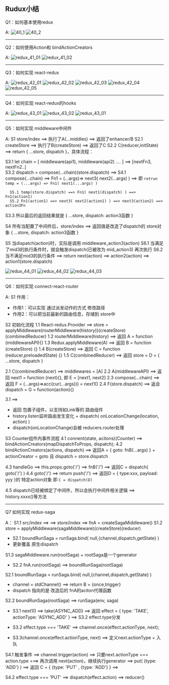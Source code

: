 ## Rudux小结

Q1：如何基本使用redux

A:
![40_1](https://s4.ax1x.com/2022/02/10/HtzQeO.png)
![40_2](https://s4.ax1x.com/2022/02/10/HtzU6P.png)

-----------------------------
Q2：如何使用Action和 bindActionCreators

A:
![redux_41_01](https://s4.ax1x.com/2022/02/14/HcE1zQ.png)
![redux_41_02](https://s4.ax1x.com/2022/02/14/HcEbwt.png)

-----------------------------
Q3：如何实现 react-redux

A:
![redux_42_01](https://s4.ax1x.com/2022/02/14/HcVxN6.jpg)
![redux_42_02](https://s4.ax1x.com/2022/02/14/HcZu8S.jpg)
![redux_42_03](https://s4.ax1x.com/2022/02/14/HcZY5V.jpg)
![redux_42_04](https://s4.ax1x.com/2022/02/14/HcZDbR.jpg)
![redux_42_05](https://s4.ax1x.com/2022/02/14/HcZWxe.jpg)

-----------------------------
Q4：如何实现 react-redux的hooks

A:
![redux_43_01](https://s4.ax1x.com/2022/02/14/HcemZR.png)
![redux_43_02](https://s4.ax1x.com/2022/02/14/HceMi6.png)
![redux_43_01](https://s4.ax1x.com/2022/02/14/HceNdI.png)

-----------------------------
Q5：如何实现 middleware中间件

A:
S1    store/index ==> 执行了A(...middles) ==> 返回了enhancer/B
S2.1  createStore ==> 执行了B(createStore) ==> 返回了C
S2.2 C(reducer,initState) ==>  return { ...store, dispatch }，具体流程：

  S3.1 let chain = [ middleware(api1), middleware(api2) .... ] ==>  [nextFn3, nextFn2..]  
  S3.2 dispatch = compose(...chain)(store.dispatch) ==> 
    S4.1 compose(...chain) ==> Fn1 =  (...args)=> next3( next2(...args) ) ==> 
    即 `retrun temp = (...args) => Fn1( next1(...args) )`
    
      S5.1 temp(store.dispatch) ==> Fn1( next1(dispatch) ) ==> Fn1(action1)
      S5.2 Fn1(action1) ==> next3( next2(action1) ) ==> next3(action2) ==> action3Fn

  S3.3 所以最后的返回结果就是 { ...store, dispatch: action3函数 }

S4 所有当配置了中间件后，store/index ==> 返回值是改造了dispatch的 store对象 { ...store, dispatch: action3函数 }

S5 当dispatch(action)时，实际是调用 middleware_action3(action)
  S6.1 当满足了mid3的执行条件时，就会触发dispatch(已被改为 mid_action3) 再次执行
  S6.2 当不满足mid3的执行条件 ==> return next(action) ==> action2(action) ==> action1(store.dispatch)

![redux_44_01](https://s4.ax1x.com/2022/02/15/H2N60I.png)
![redux_44_02](https://s4.ax1x.com/2022/02/15/H2N7Bn.png)
![redux_44_03](https://s4.ax1x.com/2022/02/15/H2Nxc4.jpg)

-----------------------------
Q6：如何实现 connect-react-router

A:
S1 作用：
  - 作用1：可以实现 通过派发动作的方式 修改路径
  - 作用2：可以把当前最新的路由信息，存储到 store中

S2 初始化流程
1.1  React-redux.Provider ==> store = applyMiddleware(routerMiddleware(history))(createStore)(combinedReducer)
  1.2 routerMiddleware(history) ==> 返回 A = function (middlewareAPI){}
  1.3 Redux.applyMiddleware(A) ==> 返回 B = function (createStore) {}
  1.4 B(createStore) ==> 返回 C = function (reducer,preloadedState) {}
  1.5 C(combinedReducer) ==> 返回 store = D =  { ...store, dispatch }

2.1 C(combinedReducer) ==> middlewares = [A]
  2.2 A(middlewareAPI) ==> 返回 next1 =  function (next){}, 即 E = [next1, next2]
  2.3 compose(...chain) ==> 返回 F = (...args)=>acc(cur(...args))) = next1()
  2.4 F(store.dispatch) ==> 返会 dispatch = G =  function(action){}


3.1 <ConnectedRouter history /> ==> 
  - 返回 <Router history={history}>包裹子组件，以支持如Link等的 路由组件
  - history.listen监听路由发生变化 + dispatch( onLocationChange(location, action) )
  - dispatch(onLocationChange)会被 reducers.router处理


S3 Counter组件内事件流程
4.1 connent(state, acitons)(Counter) ==>  bindActionCreators(mapDispatchToProps, dispatch);
  4.2 bindActionCreators(actions, dispatch) ==> 返回A = { goto: fnB(...args) } +           actionCreator = goto 且  dispatch = store.dispatch

4.3 handleGo ==> this.props.goto('/') ==> fnB('/') ==> 返回C = dispatch( goto('/') )
  4.4 goto('/') ==> return push('/') ==> 返回D = { type:xxx, payload: yyy }的 特定action对象
即 `C = dispatch(D)`

4.5 dispatch已经被绑定了中间件，所以会执行中间件相关逻辑 ==> history.xxxx()等方法
 
 -----------------------------
Q7 如何实现 redux-saga

A：
S1.1  src/index ==> <Provider store={store}> ==> store/index ==> fnA = createSagaMiddleware() 
S1.2  store = applyMiddleware(sagaMiddleware)(createStore)(reducer) 
  - S2.1 boundRunSaga = runSaga.bind( null,{channel,dispatch,getState} )
  - 更新覆盖 原生dispatch

S1.3 sagaMiddleware.run(rootSaga) + rootSaga是一个generator
  - S2.2  fnA.run(rootSaga) ==> boundRunSaga(rootSaga)


S2.1  boundRunSaga = runSaga.bind( null,{channel,dispatch,getState} )
  - channel = stdChannel() ==> return B = {once,trigger}
  - dispatch 指向的是 改造后的 fnA的aciton代理函数

S2.2 boundRunSaga(rootSaga) ==> runSaga(env, saga)
  - S3.1  next1() ==>  take(ASYNC_ADD) ==> 返回 effect = { type: 'TAKE',  actionType: 'ASYNC_ADD' } ==> S3.2 effect.type分发

  - S3.2 effect.type === 'TAKE' ==>   channel.once(effect.actionType, next);

  - S3.3channel.once(effect.actionType, next) ==> 定义next.actionType + 入队
  
S4.1 触发事件 ==> channel.trigger(action) ==> 只要next.actionType ===  action.type ===>  再次调用 next(action)，继续执行generator ==>  put( {type: 'ADD'} ) ==> 返回 C = { {type: 'PUT' , {type: 'ADD'} } ==> 

S4.2 effect.type === 'PUT' ==> dispatch(effect.action) ==> reducer()



